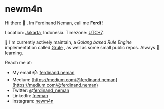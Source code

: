 # newm4n

Hi there 👋 , Im Ferdinand Neman, call me **Ferdi** !

Location: [Jakarta](https://www.mountainview.gov), Indonesia. Timezone: [UTC+7](https://www.timeanddate.com/worldclock/timezone/utc+7).

🔭 I'm currently actively maintain, a *Golang based Rule Engine* implementation called [Grule](https://github.com/hyperjumptech/grule-rule-engine) , as well as some small public repos. Always 🌱 learning.

Reach me at:

* My email 📫: [ferdinand.neman](mailto:ferdinand.neman@gmail.com)
* Medium: [https://medium.com/@ferdinand.neman](https://medium.com/@ferdinand.neman)
* Twitter: [@ferdinand_neman](https://twitter.com/ferdinand_neman)
* LinkedIn: [fneman](https://linkedin.com/in/fneman)
* Instagram: [newm4n](https://www.instagram.com/newm4n/?hl=en)

